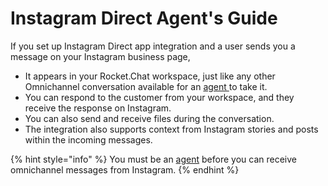 # Instagram Direct Agent's Guide

If you set up Instagram Direct app integration and a user sends you a message on your Instagram business page,

* It appears in your Rocket.Chat workspace, just like any other Omnichannel conversation available for an [agent ](../../../../../use-rocket.chat/omnichannel/agents.md)to take it.
* You can respond to the customer from your workspace, and they receive the response on Instagram.&#x20;
* You can also send and receive files during the conversation.
* The integration also supports context from Instagram stories and posts within the incoming messages.

{% hint style="info" %}
You must be an [agent](../../../../../use-rocket.chat/omnichannel/agents.md) before you can receive omnichannel messages from Instagram.
{% endhint %}
